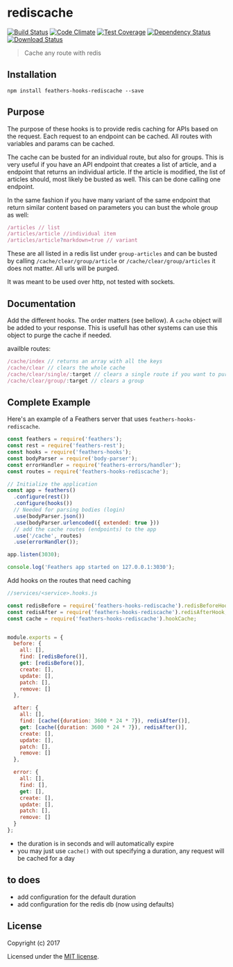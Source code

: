 # rediscache

[![Build Status](https://travis-ci.org/idealley/feathers-hooks-rediscache.png?branch=master)](https://travis-ci.org/idealley/feathers-hooks-rediscache)
[![Code Climate](https://codeclimate.com/github/idealley/feathers-hooks-rediscache/badges/gpa.svg)](https://codeclimate.com/github/idealley/feathers-hooks-rediscache)
[![Test Coverage](https://codeclimate.com/github/idealley/feathers-hooks-rediscache/badges/coverage.svg)](https://codeclimate.com/github/idealley/feathers-hooks-rediscache/coverage)
[![Dependency Status](https://img.shields.io/david/idealley/feathers-hooks-rediscache.svg?style=flat-square)](https://david-dm.org/idealley/feathers-hooks-rediscache)
[![Download Status](https://img.shields.io/npm/dm/rediscache.svg?style=flat-square)](https://www.npmjs.com/package/rediscache)

> Cache any route with redis

## Installation

```
npm install feathers-hooks-rediscache --save
```

## Purpose
The purpose of these hooks is to provide redis caching for APIs based on the request. Each request to an endpoint can be cached. All routes with variables and params can be cached.

The cache can be busted for an individual route, but also for groups. This is very useful if you have an API endpoint that creates a list of article, and a endpoint that returns an individual article. If the article is modified, the list of articles should, most likely be busted as well. This can be done calling one endpoint.

In the same fashion if you have many variant of the same endpoint that return similar content based on parameters you can bust the whole group as well:

```js
/articles // list
/articles/article //individual item
/articles/article?markdown=true // variant
```

These are all listed in a redis list under `group-articles` and can be busted by calling `/cache/clear/group/article` or `/cache/clear/group/articles` it does not matter. All urls will be purged. 

It was meant to be used over http, not tested with sockets.

## Documentation
Add the different hooks. The order matters (see bellow). A `cache` object will be added to your response. This is usefull has other systems can use this object to purge the cache if needed.

availble routes:
```js
/cache/index // returns an array with all the keys
/cache/clear // clears the whole cache
/cache/clear/single/:target // clears a single route if you want to purge a route with params just adds them target?param=1
/cache/clear/group/:target // clears a group
```

## Complete Example

Here's an example of a Feathers server that uses `feathers-hooks-rediscache`. 

```js
const feathers = require('feathers');
const rest = require('feathers-rest');
const hooks = require('feathers-hooks');
const bodyParser = require('body-parser');
const errorHandler = require('feathers-errors/handler');
const routes = require('feathers-hooks-rediscache');

// Initialize the application
const app = feathers()
  .configure(rest())
  .configure(hooks())
  // Needed for parsing bodies (login)
  .use(bodyParser.json())
  .use(bodyParser.urlencoded({ extended: true }))
  // add the cache routes (endpoints) to the app
  .use('/cache', routes)
  .use(errorHandler());

app.listen(3030);

console.log('Feathers app started on 127.0.0.1:3030');
```

Add hooks on the routes that need caching
```js
//services/<service>.hooks.js

const redisBefore = require('feathers-hooks-rediscache').redisBeforeHook;
const redisAfter = require('feathers-hooks-rediscache').redisAfterHook;
const cache = require('feathers-hooks-rediscache').hookCache;


module.exports = {
  before: {
    all: [],
    find: [redisBefore()],
    get: [redisBefore()],
    create: [],
    update: [],
    patch: [],
    remove: []
  },

  after: {
    all: [],
    find: [cache({duration: 3600 * 24 * 7}), redisAfter()],
    get: [cache({duration: 3600 * 24 * 7}), redisAfter()],
    create: [],
    update: [],
    patch: [],
    remove: []
  },

  error: {
    all: [],
    find: [],
    get: [],
    create: [],
    update: [],
    patch: [],
    remove: []
  }
};
```
* the duration is in seconds and will automatically expire
* you may just use `cache()` with out specifying a duration, any request will be cached for a day

## to does
* add configuration for the default duration
* add configuration for the redis db (now using defaults) 

## License

Copyright (c) 2017

Licensed under the [MIT license](LICENSE).
